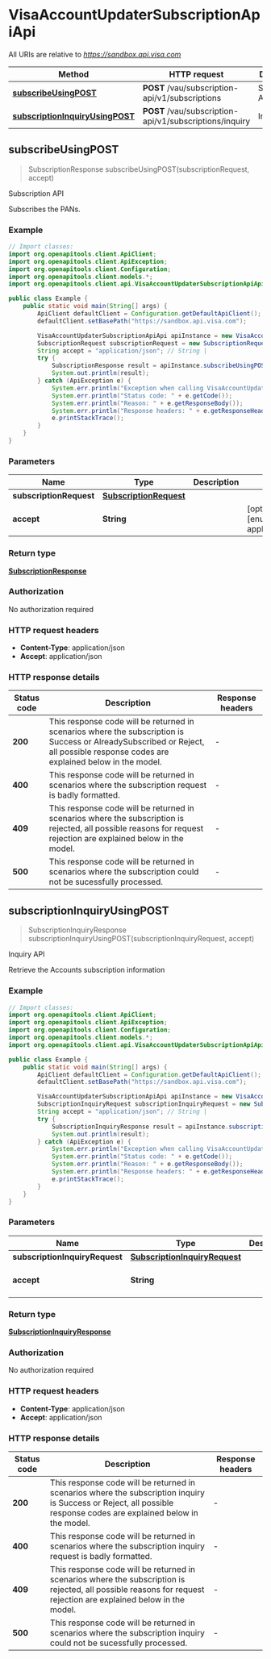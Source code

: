 # VisaAccountUpdaterSubscriptionApiApi

All URIs are relative to *https://sandbox.api.visa.com*

| Method | HTTP request | Description |
|------------- | ------------- | -------------|
| [**subscribeUsingPOST**](VisaAccountUpdaterSubscriptionApiApi.md#subscribeUsingPOST) | **POST** /vau/subscription-api/v1/subscriptions | Subscription API |
| [**subscriptionInquiryUsingPOST**](VisaAccountUpdaterSubscriptionApiApi.md#subscriptionInquiryUsingPOST) | **POST** /vau/subscription-api/v1/subscriptions/inquiry | Inquiry API |



## subscribeUsingPOST

> SubscriptionResponse subscribeUsingPOST(subscriptionRequest, accept)

Subscription API

Subscribes the PANs.

### Example

```java
// Import classes:
import org.openapitools.client.ApiClient;
import org.openapitools.client.ApiException;
import org.openapitools.client.Configuration;
import org.openapitools.client.models.*;
import org.openapitools.client.api.VisaAccountUpdaterSubscriptionApiApi;

public class Example {
    public static void main(String[] args) {
        ApiClient defaultClient = Configuration.getDefaultApiClient();
        defaultClient.setBasePath("https://sandbox.api.visa.com");

        VisaAccountUpdaterSubscriptionApiApi apiInstance = new VisaAccountUpdaterSubscriptionApiApi(defaultClient);
        SubscriptionRequest subscriptionRequest = new SubscriptionRequest(); // SubscriptionRequest | 
        String accept = "application/json"; // String | 
        try {
            SubscriptionResponse result = apiInstance.subscribeUsingPOST(subscriptionRequest, accept);
            System.out.println(result);
        } catch (ApiException e) {
            System.err.println("Exception when calling VisaAccountUpdaterSubscriptionApiApi#subscribeUsingPOST");
            System.err.println("Status code: " + e.getCode());
            System.err.println("Reason: " + e.getResponseBody());
            System.err.println("Response headers: " + e.getResponseHeaders());
            e.printStackTrace();
        }
    }
}
```

### Parameters


| Name | Type | Description  | Notes |
|------------- | ------------- | ------------- | -------------|
| **subscriptionRequest** | [**SubscriptionRequest**](SubscriptionRequest.md)|  | |
| **accept** | **String**|  | [optional] [enum: application/json] |

### Return type

[**SubscriptionResponse**](SubscriptionResponse.md)

### Authorization

No authorization required

### HTTP request headers

- **Content-Type**: application/json
- **Accept**: application/json


### HTTP response details
| Status code | Description | Response headers |
|-------------|-------------|------------------|
| **200** | This response code will be returned in scenarios where the subscription is Success or AlreadySubscribed or Reject, all possible response codes are explained below in the model. |  -  |
| **400** | This response code will be returned in scenarios where the subscription request is badly formatted. |  -  |
| **409** | This response code will be returned in scenarios where the subscription is rejected, all possible reasons for request rejection are explained below in the model. |  -  |
| **500** | This response code will be returned in scenarios where the subscription could not be sucessfully processed. |  -  |


## subscriptionInquiryUsingPOST

> SubscriptionInquiryResponse subscriptionInquiryUsingPOST(subscriptionInquiryRequest, accept)

Inquiry API

Retrieve the Accounts subscription information

### Example

```java
// Import classes:
import org.openapitools.client.ApiClient;
import org.openapitools.client.ApiException;
import org.openapitools.client.Configuration;
import org.openapitools.client.models.*;
import org.openapitools.client.api.VisaAccountUpdaterSubscriptionApiApi;

public class Example {
    public static void main(String[] args) {
        ApiClient defaultClient = Configuration.getDefaultApiClient();
        defaultClient.setBasePath("https://sandbox.api.visa.com");

        VisaAccountUpdaterSubscriptionApiApi apiInstance = new VisaAccountUpdaterSubscriptionApiApi(defaultClient);
        SubscriptionInquiryRequest subscriptionInquiryRequest = new SubscriptionInquiryRequest(); // SubscriptionInquiryRequest | 
        String accept = "application/json"; // String | 
        try {
            SubscriptionInquiryResponse result = apiInstance.subscriptionInquiryUsingPOST(subscriptionInquiryRequest, accept);
            System.out.println(result);
        } catch (ApiException e) {
            System.err.println("Exception when calling VisaAccountUpdaterSubscriptionApiApi#subscriptionInquiryUsingPOST");
            System.err.println("Status code: " + e.getCode());
            System.err.println("Reason: " + e.getResponseBody());
            System.err.println("Response headers: " + e.getResponseHeaders());
            e.printStackTrace();
        }
    }
}
```

### Parameters


| Name | Type | Description  | Notes |
|------------- | ------------- | ------------- | -------------|
| **subscriptionInquiryRequest** | [**SubscriptionInquiryRequest**](SubscriptionInquiryRequest.md)|  | |
| **accept** | **String**|  | [optional] [enum: application/json] |

### Return type

[**SubscriptionInquiryResponse**](SubscriptionInquiryResponse.md)

### Authorization

No authorization required

### HTTP request headers

- **Content-Type**: application/json
- **Accept**: application/json


### HTTP response details
| Status code | Description | Response headers |
|-------------|-------------|------------------|
| **200** | This response code will be returned in scenarios where the subscription inquiry is Success or Reject, all possible response codes are explained below in the model. |  -  |
| **400** | This response code will be returned in scenarios where the subscription inquiry request is badly formatted. |  -  |
| **409** | This response code will be returned in scenarios where the subscription is rejected, all possible reasons for request rejection are explained below in the model. |  -  |
| **500** | This response code will be returned in scenarios where the subscription inquiry could not be sucessfully processed. |  -  |

